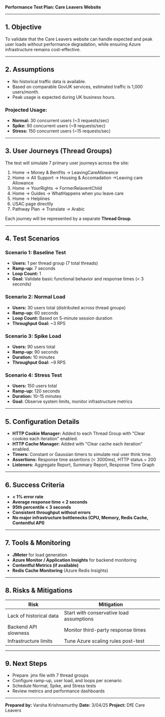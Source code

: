 **Performance Test Plan: Care Leavers Website**

---

## 1. Objective
To validate that the Care Leavers website can handle expected and peak user loads without performance degradation, while ensuring Azure infrastructure remains cost-effective.

---

## 2. Assumptions
- No historical traffic data is available.
- Based on comparable GovUK services, estimated traffic is 1,000 users/month.
- Peak usage is expected during UK business hours.

### Projected Usage:
- **Normal:** 30 concurrent users (~3 requests/sec)
- **Spike:** 90 concurrent users (~9 requests/sec)
- **Stress:** 150 concurrent users (~15 requests/sec)

---

## 3. User Journeys (Thread Groups)
The test will simulate 7 primary user journeys across the site:
1. Home -> Money & Benifits -> LeavingCareAllowance
2. Home -> All Support -> Housing & Accomadation ->Leaving care Allowance
3. Home -> YourRights -> FormerRelaventChild
4. Home -> Guides -> WhatHappens when you leave care
5. Home -> Helplines
6. USAC page directlly
7. Pathway Plan -> Translate -> Arabic

Each journey will be represented by a separate **Thread Group**.

---

## 4. Test Scenarios

### Scenario 1: Baseline Test
- **Users:** 1 per thread group (7 total threads)
- **Ramp-up:** 7 seconds
- **Loop Count:** 1
- **Goal:** Validate basic functional behavior and response times (< 3 seconds)

### Scenario 2: Normal Load
- **Users:** 30 users total (distributed across thread groups)
- **Ramp-up:** 60 seconds
- **Loop Count:** Based on 5-minute session duration
- **Throughput Goal:** ~3 RPS

### Scenario 3: Spike Load
- **Users:** 90 users total
- **Ramp-up:** 90 seconds
- **Duration:** 10 minutes
- **Throughput Goal:** ~9 RPS

### Scenario 4: Stress Test
- **Users:** 150 users total
- **Ramp-up:** 120 seconds
- **Duration:** 10–15 minutes
- **Goal:** Observe system limits, monitor infrastructure metrics

---

## 5. Configuration Details
- **HTTP Cookie Manager:** Added to each Thread Group with "Clear cookies each iteration" enabled.
- **HTTP Cache Manager:** Added with "Clear cache each iteration" enabled.
- **Timers:** Constant or Gaussian timers to simulate real user think time.
- **Assertions:** Response time assertions (< 3000ms), HTTP status = 200
- **Listeners:** Aggregate Report, Summary Report, Response Time Graph

---

## 6. Success Criteria
- **< 1% error rate**
- **Average response time < 2 seconds**
- **95th percentile < 3 seconds**
- **Consistent throughput without errors**
- **No major infrastructure bottlenecks (CPU, Memory, Redis Cache, Contentful API)**

---

## 7. Tools & Monitoring
- **JMeter** for load generation
- **Azure Monitor / Application Insights** for backend monitoring
- **Contentful Metrics (if available)**
- **Redis Cache Monitoring** (Azure Redis Insights)

---

## 8. Risks & Mitigations
| Risk | Mitigation |
|------|------------|
| Lack of historical data | Start with conservative load assumptions |
| Backend API slowness | Monitor third-party response times |
| Infrastructure limits | Tune Azure scaling rules post-test |

---

## 9. Next Steps
- Prepare .jmx file with 7 thread groups
- Configure ramp-up, user load, and loops per scenario
- Schedule Normal, Spike, and Stress tests
- Review metrics and performance dashboards

---

**Prepared by:** Varsha Krishnamurthy
**Date:**  3/04/25
**Project:** DfE Care Leavers

